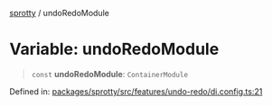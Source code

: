 
[sprotty](../globals) / undoRedoModule

# Variable: undoRedoModule

> `const` **undoRedoModule**: `ContainerModule`

Defined in: [packages/sprotty/src/features/undo-redo/di.config.ts:21](https://github.com/eclipse-sprotty/sprotty/blob/f9b2433481cc27a1ac0c92d525a92039ae7f6c76/packages/sprotty/src/features/undo-redo/di.config.ts#L21)
